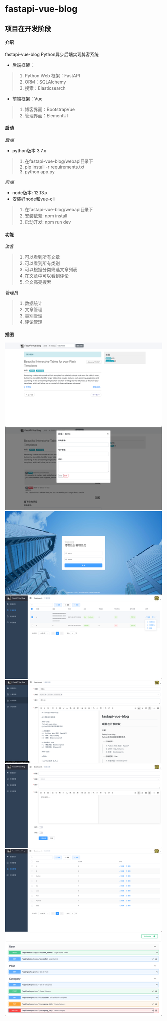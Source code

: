 # fastapi-vue-blog

## 项目在开发阶段

#### 介绍
fastapi-vue-blog
Python异步后端实现博客系统

* 后端框架：
>1. Python Web 框架：FastAPI
>2. ORM：SQLAlchemy
>3. 搜索：Elasticsearch

* 前端框架：Vue
>1. 博客界面：BootstrapVue
>2. 管理界面：ElementUI

#### 启动 

*后端*

* python版本 3.7.x

>1. 在fastapi-vue-blog/webapi目录下
>2. pip install -r requirements.txt
>3. python app.py

*前端*

* node版本: 12.13.x
* 安装好node和vue-cli

>1.  在fastapi-vue-blog/webapi目录下
>2.  安装依赖: npm install
>3.  启动开发: npm run dev


#### 功能

*游客*

>1. 可以看到所有文章
>2. 可以看到所有类别
>3. 可以根据分类筛选文章列表
>4. 在文章中可以看到评论
>5. 全文高亮搜索

*管理员*

>1. 数据统计
>2. 文章管理
>3. 类别管理
>4. 评论管理

#### 插图

![avatar](./description/index.png)
![avatar](./description/blog.png)
![avatar](./description/mange_login.png)
![avatar](./description/manage_post.png)
![avatar](./description/manage_post_edit.png)
![avatar](./description/create_post.png)
![avatar](./description/manage_category.png)
![avatar](./description/swagger.png)
